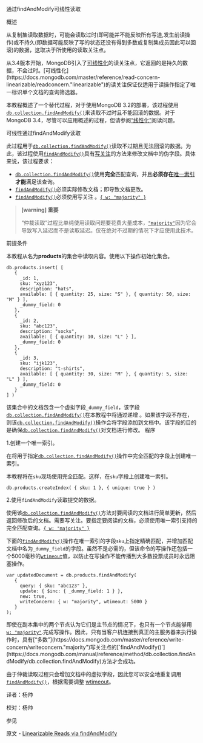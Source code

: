 通过findAndModify可线性读取


 概述

从复制集读取数据时，可能会读取过时(即可能并不能反映所有写道,发生前读操作)或不持久(即数据可能反映了写的状态还没有得到多数或复制集成员因此可以回滚)的数据，这取决于所使用的读取关注点。

从3.4版本开始，MongoDB引入了[可线性化](https://docs.mongodb.com/master/reference/read-concern-linearizable/readconcern."linearizable")的读关注点，它返回的是持久的数据，不会过时。[可线性化](https://docs.mongodb.com/master/reference/read-concern-linearizable/readconcern."linearizable")的读关注保证仅适用于读操作指定了唯一标识单个文档的查询筛选器。

本教程概述了一个替代过程，对于使用MongoDB 3.2的部署，该过程使用[`db.collection.findAndModify()`](https://docs.mongodb.com/manual/reference/method/db.collection.findAndModify/db.collection.findAndModify)来读取不过时且不能回滚的数据。对于MongoDB 3.4，尽管可以应用概述的过程，但请参阅[“线性化”]([https://docs.mongodb.com/manual/reference/read-concern-linearizable/readconcern.%22linearizable%22](https://docs.mongodb.com/manual/reference/read-concern-linearizable/readconcern."linearizable"))阅读问题。


 可线性通过findAndModify读取

此过程用于[`db.collection.findAndModify()`](https://docs.mongodb.com/manual/reference/method/db.collection.findAndModify/db.collection.findAndModify)读取不过期且无法回滚的数据。为此，该过程使用[`findAndModify()`](https://docs.mongodb.com/manual/reference/method/db.collection.findAndModify/db.collection.findAndModify)具有[写关注](https://docs.mongodb.com/manual/reference/write-concern/write-concern)的方法来修改文档中的伪字段。具体来说，该过程要求：

- [`db.collection.findAndModify()`](https://docs.mongodb.com/manual/reference/method/db.collection.findAndModify/db.collection.findAndModify)使用**完全**匹配查询，并且**必须存在**[唯一索引](https://docs.mongodb.com/manual/core/index-unique/) **才能**满足该查询。
- [`findAndModify()`](https://docs.mongodb.com/manual/reference/method/db.collection.findAndModify/db.collection.findAndModify)必须实际修改文档；即导致文档更改。
- [`findAndModify()`](https://docs.mongodb.com/manual/reference/method/db.collection.findAndModify/db.collection.findAndModify)必须使用写关注 。[`{ w: "majority" }`](https://docs.mongodb.com/manual/reference/write-concern/writeconcern."majority")

> **[warning] 重要**
>
> “仲裁读取”过程比单纯使用读取问题要花费大量成本，[`"majority"`](https://docs.mongodb.com/manual/reference/read-concern-majority/readconcern."majority")因为它会导致写入延迟而不是读取延迟。仅在绝对不过期的情况下才应使用此技术。


 前提条件

本教程从名为**products**的集合中读取内容。使用以下操作初始化集合。

```shell
db.products.insert( [
   {
     _id: 1,
     sku: "xyz123",
     description: "hats",
     available: [ { quantity: 25, size: "S" }, { quantity: 50, size: "M" } ],
     _dummy_field: 0
   },
   {
     _id: 2,
     sku: "abc123",
     description: "socks",
     available: [ { quantity: 10, size: "L" } ],
     _dummy_field: 0
   },
   {
     _id: 3,
     sku: "ijk123",
     description: "t-shirts",
     available: [ { quantity: 30, size: "M" }, { quantity: 5, size: "L" } ],
     _dummy_field: 0
   }
] )
```

该集合中的文档包含一个虚拟字段`_dummy_field`，该字段 [`db.collection.findAndModify()`](https://docs.mongodb.com/manual/reference/method/db.collection.findAndModify/db.collection.findAndModify)在本教程中将通过递增 。如果该字段不存在，则该[`db.collection.findAndModify()`](https://docs.mongodb.com/manual/reference/method/db.collection.findAndModify/db.collection.findAndModify)操作会将字段添加到文档中。该字段的目的是确保[`db.collection.findAndModify()`](https://docs.mongodb.com/manual/reference/method/db.collection.findAndModify/db.collection.findAndModify)对文档进行修改。
 程序

 1.创建一个唯一索引。

在将用于指定[`db.collection.findAndModify()`](https://docs.mongodb.com/manual/reference/method/db.collection.findAndModify/db.collection.findAndModify)操作中完全匹配的字段上创建唯一索引。

本教程将在`sku`现场使用完全匹配。这样，在`sku`字段上创建唯一索引。

```shell
db.products.createIndex( { sku: 1 }, { unique: true } )
```

 2.使用`findAndModify`读取提交的数据。

使用该[`db.collection.findAndModify()`](https://docs.mongodb.com/manual/reference/method/db.collection.findAndModify/db.collection.findAndModify)方法对要阅读的文档进行简单更新，然后返回修改后的文档。需要写关注。要指定要阅读的文档，必须使用唯一索引支持的完全匹配查询。[`{ w: "majority" }`](https://docs.mongodb.com/manual/reference/write-concern/writeconcern."majority")

下面的[`findAndModify()`](https://docs.mongodb.com/manual/reference/method/db.collection.findAndModify/db.collection.findAndModify)操作在唯一索引的字段`sku`上指定精确匹配，并增加匹配文档中名为`_dummy_field`的字段。虽然不是必需的，但该命令的写操作还包括一个5000毫秒的[`wtimeout`](https://docs.mongodb.com/manual/reference/write-concern/wc-wtimeout)值，以防止在写操作不能传播到大多数投票成员时永远阻塞操作。

```shell
var updatedDocument = db.products.findAndModify(
   {
     query: { sku: "abc123" },
     update: { $inc: { _dummy_field: 1 } },
     new: true,
     writeConcern: { w: "majority", wtimeout: 5000 }
   }
);
```

即使在副本集中的两个节点认为它们是主节点的情况下，也只有一个节点能够用[`w: "majority"`](https://docs.mongodb.com/master/reference/write-concern/writeconcern."majority").完成写操作。因此，只有当客户机连接到真正的主服务器来执行操作时，具有[“多数”](https://docs.mongodb.com/master/reference/write-concern/writeconcern."majority")写关注点的[`findAndModify()`](https://docs.mongodb.com/manual/reference/method/db.collection.findAndModify/db.collection.findAndModify)方法才会成功。

由于仲裁读取过程只会增加文档中的虚拟字段，因此您可以安全地重复调用 [`findAndModify()`](https://docs.mongodb.com/manual/reference/method/db.collection.findAndModify/db.collection.findAndModify)，根据需要调整 [wtimeout](https://docs.mongodb.com/manual/reference/write-concern/wc-wtimeout)。



译者：杨帅

校对：杨帅

 参见

原文 - [Linearizable Reads via findAndModify]( https://docs.mongodb.com/manual/tutorial/perform-findAndModify-linearizable-reads/ )

